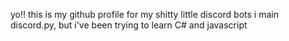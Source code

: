 yo!! this is my github profile for my shitty little discord bots
i main discord.py, but i've been trying to learn C# and javascript
